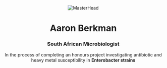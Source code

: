 <div style="text-align: center;">
  <img src="https://th.bing.com/th/id/R.07dde98272486b01569bc74cb1d602e7?rik=cqwmgJDpLCpfDw&pid=ImgRaw&r=0" alt="MasterHead">
  <h1 align="center">Aaron Berkman</h1>
  <h3 align="center">South African Microbiologist</h3>

<p align="center">
 In the process of completing an honours project investigating antibiotic and heavy metal susceptibility in <strong>Enterobacter strains</strong>
</p>
</div>
